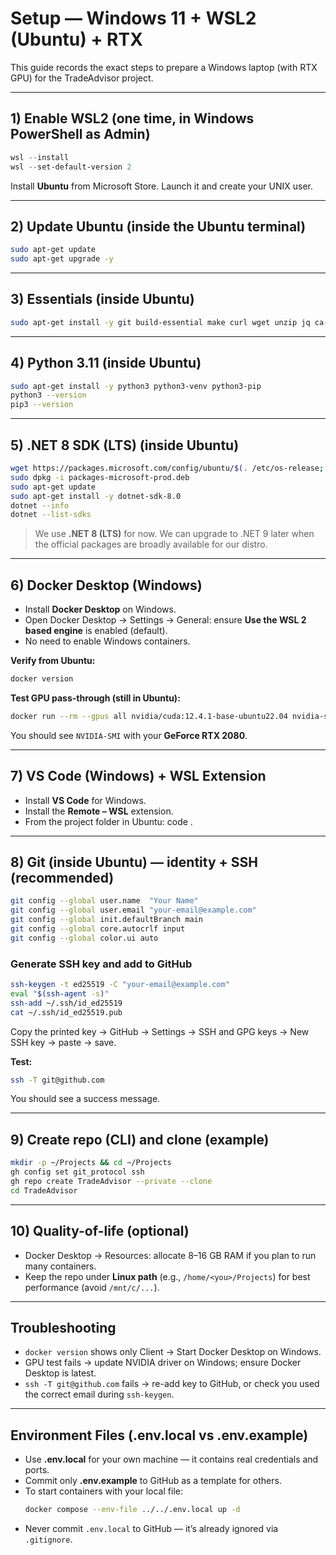# Setup — Windows 11 + WSL2 (Ubuntu) + RTX

This guide records the exact steps to prepare a Windows laptop (with RTX GPU) for the TradeAdvisor project.

---

## 1) Enable WSL2 (one time, in Windows PowerShell as Admin)

```powershell
wsl --install
wsl --set-default-version 2
```

Install **Ubuntu** from Microsoft Store. Launch it and create your UNIX user.

---

## 2) Update Ubuntu (inside the Ubuntu terminal)

```bash
sudo apt-get update
sudo apt-get upgrade -y
```

---

## 3) Essentials (inside Ubuntu)

```bash
sudo apt-get install -y git build-essential make curl wget unzip jq ca-certificates pkg-config libpq-dev postgresql-client
```

---

## 4) Python 3.11 (inside Ubuntu)

```bash
sudo apt-get install -y python3 python3-venv python3-pip
python3 --version
pip3 --version
```

---

## 5) .NET 8 SDK (LTS) (inside Ubuntu)

```bash
wget https://packages.microsoft.com/config/ubuntu/$(. /etc/os-release; echo $VERSION_ID)/packages-microsoft-prod.deb -O packages-microsoft-prod.deb
sudo dpkg -i packages-microsoft-prod.deb
sudo apt-get update
sudo apt-get install -y dotnet-sdk-8.0
dotnet --info
dotnet --list-sdks
```

> We use **.NET 8 (LTS)** for now. We can upgrade to .NET 9 later when the official packages are broadly available for our distro.

---

## 6) Docker Desktop (Windows)
- Install **Docker Desktop** on Windows.
- Open Docker Desktop → Settings → General: ensure **Use the WSL 2 based engine** is enabled (default).
- No need to enable Windows containers.

**Verify from Ubuntu:**

```bash
docker version
```

**Test GPU pass-through (still in Ubuntu):**

```bash
docker run --rm --gpus all nvidia/cuda:12.4.1-base-ubuntu22.04 nvidia-smi
```

You should see `NVIDIA-SMI` with your **GeForce RTX 2080**.

---

## 7) VS Code (Windows) + WSL Extension
- Install **VS Code** for Windows.
- Install the **Remote – WSL** extension.
- From the project folder in Ubuntu: code .

---

## 8) Git (inside Ubuntu) — identity + SSH (recommended)

```bash
git config --global user.name  "Your Name"
git config --global user.email "your-email@example.com"
git config --global init.defaultBranch main
git config --global core.autocrlf input
git config --global color.ui auto
```

### Generate SSH key and add to GitHub

```bash
ssh-keygen -t ed25519 -C "your-email@example.com"
eval "$(ssh-agent -s)"
ssh-add ~/.ssh/id_ed25519
cat ~/.ssh/id_ed25519.pub
```

Copy the printed key → GitHub → Settings → SSH and GPG keys → New SSH key → paste → save.

**Test:**

```bash
ssh -T git@github.com
```

You should see a success message.

---

## 9) Create repo (CLI) and clone (example)

```bash
mkdir -p ~/Projects && cd ~/Projects
gh config set git_protocol ssh
gh repo create TradeAdvisor --private --clone
cd TradeAdvisor
```

---

## 10) Quality-of-life (optional)
- Docker Desktop → Resources: allocate 8–16 GB RAM if you plan to run many containers.
- Keep the repo under **Linux path** (e.g., `/home/<you>/Projects`) for best performance (avoid `/mnt/c/...`).

---

## Troubleshooting
- `docker version` shows only Client → Start Docker Desktop on Windows.
- GPU test fails → update NVIDIA driver on Windows; ensure Docker Desktop is latest.
- `ssh -T git@github.com` fails → re-add key to GitHub, or check you used the correct email during `ssh-keygen`.

---

## Environment Files (.env.local vs .env.example)

- Use **.env.local** for your own machine — it contains real credentials and ports.  
- Commit only **.env.example** to GitHub as a template for others.  
- To start containers with your local file:  
  ```bash
  docker compose --env-file ../../.env.local up -d
  ```
- Never commit `.env.local` to GitHub — it’s already ignored via `.gitignore`.
